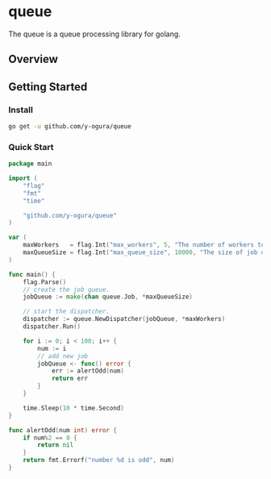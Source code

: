# queue
The queue is a queue processing library for golang.

## Overview

## Getting Started

### Install
```bash
go get -u github.com/y-ogura/queue
```

### Quick Start

```go
package main

import (
	"flag"
	"fmt"
	"time"

	"github.com/y-ogura/queue"
)

var (
	maxWorkers   = flag.Int("max_workers", 5, "The number of workers to start")
	maxQueueSize = flag.Int("max_queue_size", 10000, "The size of job queue")
)

func main() {
	flag.Parse()
	// create the job queue.
	jobQueue := make(chan queue.Job, *maxQueueSize)

	// start the dispatcher.
	dispatcher := queue.NewDispatcher(jobQueue, *maxWorkers)
	dispatcher.Run()

	for i := 0; i < 100; i++ {
		num := i
		// add new job
		jobQueue <- func() error {
			err := alertOdd(num)
			return err
		}
	}

	time.Sleep(10 * time.Second)
}

func alertOdd(num int) error {
	if num%2 == 0 {
		return nil
	}
	return fmt.Errorf("number %d is odd", num)
}
```

